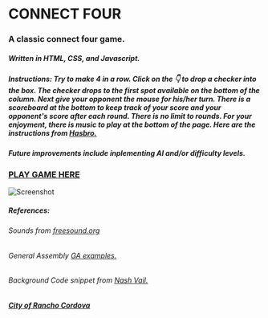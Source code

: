 # CONNECT FOUR
### A classic connect four game.  
##### Written in HTML, CSS, and Javascript. 
##### Instructions: Try to make 4 in a row.  Click on the &#128071; to drop a checker into the box.  The checker drops to the first spot available on the bottom of the column.  Next give your opponent the mouse for his/her turn.  There is a scoreboard at the bottom to keep track of your score and your opponent's score after each round.  There is no limit to rounds.  For your enjoyment, there is music to play at the bottom of the page.  Here are the instructions from [Hasbro.](https://www.hasbro.com/common/documents/dad2614d1c4311ddbd0b0800200c9a66/1EF6874419B9F36910222EB9858E8CB8.pdf)
##### Future improvements include inplementing AI and/or difficulty levels. 
### [PLAY GAME HERE](https://connectcuatro.netlify.app/)
![Screenshot](https://i.imgur.com/JTx3wqL.jpg)









##### References:
###### Sounds from [freesound.org](freesound.org)
###### General Assembly [GA examples.](https://www.googleadservices.com/pagead/aclk?sa=L&ai=DChcSEwj2r6XOtZb3AhUQwsIEHZGZDdQYABABGgJwdg&ae=2&ohost=www.google.com&cid=CAESa-D2yXziB46OSoUwCHKPBbzsRmdWJJmvSD3EdwXgNI0vnMC4-gXSmFimjUl3XcxfyBfVRX0RlzcR6hdYeP_LFq-hrasNTgMpgYHO1G-wU3ddyIWW-JZk9lTDYwewA7HsgP8Qp5nxomIr_5by&sig=AOD64_2vBw8CsfxrXyd1OHDMYehfcs8V9Q&q&adurl&ved=2ahUKEwiQ3ZbOtZb3AhUUEEQIHZKdBBkQ0Qx6BAgEEAE)
###### Background Code snippet from [Nash Vail.](https://codepen.io/nashvail/pen/wpGgXO)
##### [City of Rancho Cordova](https://www.cityofranchocordova.org/)